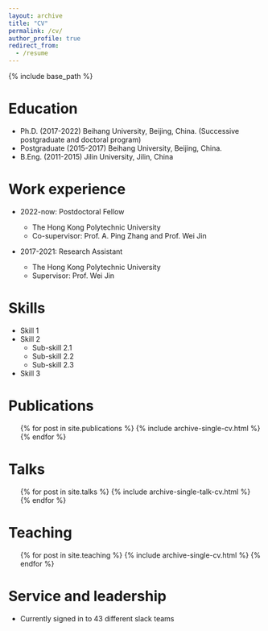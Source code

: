 ```yaml
---
layout: archive
title: "CV"
permalink: /cv/
author_profile: true
redirect_from:
  - /resume
---
```


{% include base_path %}

Education
======
* Ph.D.         (2017-2022)    Beihang University, Beijing, China. (Successive postgraduate and doctoral program)
* Postgraduate  (2015-2017)    Beihang University, Beijing, China.
* B.Eng.        (2011-2015)    Jilin University, Jilin, China
 
Work experience
======
* 2022-now: Postdoctoral Fellow
  * The Hong Kong Polytechnic University
  * Co-supervisor: Prof. A. Ping Zhang and Prof. Wei Jin

* 2017-2021: Research Assistant
  * The Hong Kong Polytechnic University
  * Supervisor: Prof. Wei Jin
  
Skills
======
* Skill 1
* Skill 2
  * Sub-skill 2.1
  * Sub-skill 2.2
  * Sub-skill 2.3
* Skill 3

Publications
======
  <ul>{% for post in site.publications %}
    {% include archive-single-cv.html %}
  {% endfor %}</ul>
  
Talks
======
  <ul>{% for post in site.talks %}
    {% include archive-single-talk-cv.html %}
  {% endfor %}</ul>
  
Teaching
======
  <ul>{% for post in site.teaching %}
    {% include archive-single-cv.html %}
  {% endfor %}</ul>
  
Service and leadership
======
* Currently signed in to 43 different slack teams
